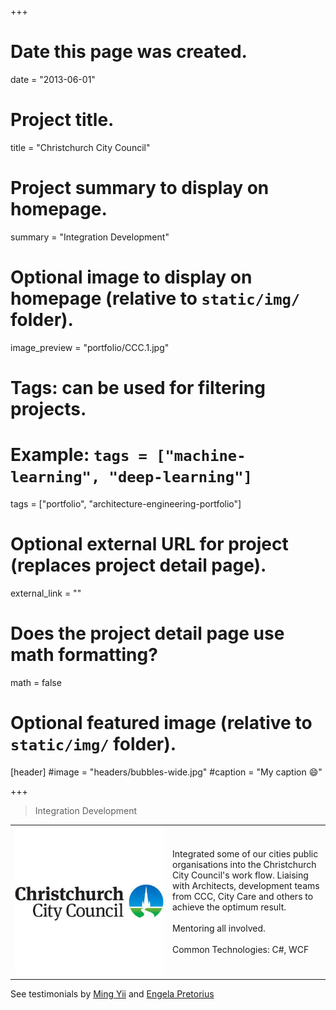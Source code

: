 +++
# Date this page was created.
date = "2013-06-01"

# Project title.
title = "Christchurch City Council"

# Project summary to display on homepage.
summary = "Integration Development"

# Optional image to display on homepage (relative to `static/img/` folder).
image_preview = "portfolio/CCC.1.jpg"

# Tags: can be used for filtering projects.
# Example: `tags = ["machine-learning", "deep-learning"]`
tags = ["portfolio", "architecture-engineering-portfolio"]

# Optional external URL for project (replaces project detail page).
external_link = ""

# Does the project detail page use math formatting?
math = false

# Optional featured image (relative to `static/img/` folder).
[header]
#image = "headers/bubbles-wide.jpg"
#caption = "My caption :smile:"

+++

> Integration Development

<table>
   <tr>
      <td style="text-align: left; width: 50%"><img src="../../img/portfolio/CCC.1.jpg"></td>
      <td style="text-align: left">
         Integrated some of our cities public organisations into the Christchurch City Council's work flow. Liaising with Architects, development teams from CCC, City Care and others to achieve the optimum result.<br><br>
         Mentoring all involved.<br><br>
         Common Technologies: C#, WCF        
      </td>
   </tr>
</table>

See testimonials by <a href="../testimonial-ming-yii">Ming Yii</a> and <a href="../testimonial-engela-pretorius">Engela Pretorius</a>





